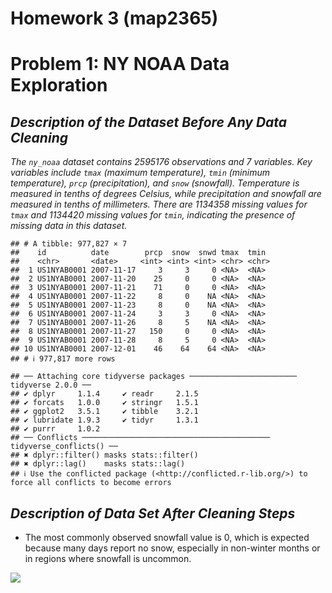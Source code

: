Homework 3 (map2365)
================

# **Problem 1: NY NOAA Data Exploration**

## *Description of the Dataset Before Any Data Cleaning*

*The `ny_noaa` dataset contains 2595176 observations and 7 variables.
Key variables include `tmax` (maximum temperature), `tmin` (minimum
temperature), `prcp` (precipitation), and `snow` (snowfall). Temperature
is measured in tenths of degrees Celsius, while precipitation and
snowfall are measured in tenths of millimeters. There are 1134358
missing values for `tmax` and 1134420 missing values for `tmin`,
indicating the presence of missing data in this dataset.*

    ## # A tibble: 977,827 × 7
    ##    id          date        prcp  snow  snwd tmax  tmin 
    ##    <chr>       <date>     <int> <int> <int> <chr> <chr>
    ##  1 US1NYAB0001 2007-11-17     3     3     0 <NA>  <NA> 
    ##  2 US1NYAB0001 2007-11-20    25     0     0 <NA>  <NA> 
    ##  3 US1NYAB0001 2007-11-21    71     0     0 <NA>  <NA> 
    ##  4 US1NYAB0001 2007-11-22     8     0    NA <NA>  <NA> 
    ##  5 US1NYAB0001 2007-11-23     8     0    NA <NA>  <NA> 
    ##  6 US1NYAB0001 2007-11-24     3     3     0 <NA>  <NA> 
    ##  7 US1NYAB0001 2007-11-26     8     5    NA <NA>  <NA> 
    ##  8 US1NYAB0001 2007-11-27   150     0     0 <NA>  <NA> 
    ##  9 US1NYAB0001 2007-11-28     8     5     0 <NA>  <NA> 
    ## 10 US1NYAB0001 2007-12-01    46    64    64 <NA>  <NA> 
    ## # ℹ 977,817 more rows

    ## ── Attaching core tidyverse packages ──────────────────────── tidyverse 2.0.0 ──
    ## ✔ dplyr     1.1.4     ✔ readr     2.1.5
    ## ✔ forcats   1.0.0     ✔ stringr   1.5.1
    ## ✔ ggplot2   3.5.1     ✔ tibble    3.2.1
    ## ✔ lubridate 1.9.3     ✔ tidyr     1.3.1
    ## ✔ purrr     1.0.2     
    ## ── Conflicts ────────────────────────────────────────── tidyverse_conflicts() ──
    ## ✖ dplyr::filter() masks stats::filter()
    ## ✖ dplyr::lag()    masks stats::lag()
    ## ℹ Use the conflicted package (<http://conflicted.r-lib.org/>) to force all conflicts to become errors

## *Description of Data Set After Cleaning Steps*

- The most commonly observed snowfall value is 0, which is expected
  because many days report no snow, especially in non-winter months or
  in regions where snowfall is uncommon.

![](p8105_hw3_map2365_files/figure-gfm/hw_1_problem_1_graph-1.png)<!-- -->
